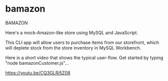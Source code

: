 # bamazon

BAMAZON

Here's a mock-Amazon-like store using MySQL and JavaScript.

This CLI app will allow users to purchase items from our storefront, which will deplete stock from the store inventory in MySQL Workbench.


Here is a short video that shows the typical user-flow. Get started by typing "node bamazonCustomer.js"...

https://youtu.be/CQ3GLRi5Z08